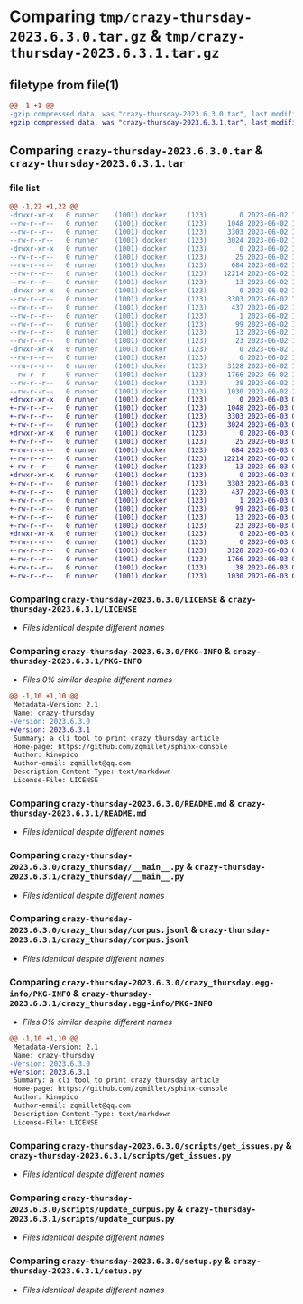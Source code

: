 # Comparing `tmp/crazy-thursday-2023.6.3.0.tar.gz` & `tmp/crazy-thursday-2023.6.3.1.tar.gz`

## filetype from file(1)

```diff
@@ -1 +1 @@
-gzip compressed data, was "crazy-thursday-2023.6.3.0.tar", last modified: Fri Jun  2 17:27:15 2023, max compression
+gzip compressed data, was "crazy-thursday-2023.6.3.1.tar", last modified: Sat Jun  3 05:27:21 2023, max compression
```

## Comparing `crazy-thursday-2023.6.3.0.tar` & `crazy-thursday-2023.6.3.1.tar`

### file list

```diff
@@ -1,22 +1,22 @@
-drwxr-xr-x   0 runner    (1001) docker     (123)        0 2023-06-02 17:27:15.512916 crazy-thursday-2023.6.3.0/
--rw-r--r--   0 runner    (1001) docker     (123)     1048 2023-06-02 17:27:01.000000 crazy-thursday-2023.6.3.0/LICENSE
--rw-r--r--   0 runner    (1001) docker     (123)     3303 2023-06-02 17:27:15.512916 crazy-thursday-2023.6.3.0/PKG-INFO
--rw-r--r--   0 runner    (1001) docker     (123)     3024 2023-06-02 17:27:01.000000 crazy-thursday-2023.6.3.0/README.md
-drwxr-xr-x   0 runner    (1001) docker     (123)        0 2023-06-02 17:27:15.508916 crazy-thursday-2023.6.3.0/crazy_thursday/
--rw-r--r--   0 runner    (1001) docker     (123)       25 2023-06-02 17:27:06.000000 crazy-thursday-2023.6.3.0/crazy_thursday/__init__.py
--rw-r--r--   0 runner    (1001) docker     (123)      684 2023-06-02 17:27:01.000000 crazy-thursday-2023.6.3.0/crazy_thursday/__main__.py
--rw-r--r--   0 runner    (1001) docker     (123)    12214 2023-06-02 17:27:06.000000 crazy-thursday-2023.6.3.0/crazy_thursday/corpus.jsonl
--rw-r--r--   0 runner    (1001) docker     (123)       13 2023-06-02 17:27:01.000000 crazy-thursday-2023.6.3.0/crazy_thursday/requirements.txt
-drwxr-xr-x   0 runner    (1001) docker     (123)        0 2023-06-02 17:27:15.508916 crazy-thursday-2023.6.3.0/crazy_thursday.egg-info/
--rw-r--r--   0 runner    (1001) docker     (123)     3303 2023-06-02 17:27:15.000000 crazy-thursday-2023.6.3.0/crazy_thursday.egg-info/PKG-INFO
--rw-r--r--   0 runner    (1001) docker     (123)      437 2023-06-02 17:27:15.000000 crazy-thursday-2023.6.3.0/crazy_thursday.egg-info/SOURCES.txt
--rw-r--r--   0 runner    (1001) docker     (123)        1 2023-06-02 17:27:15.000000 crazy-thursday-2023.6.3.0/crazy_thursday.egg-info/dependency_links.txt
--rw-r--r--   0 runner    (1001) docker     (123)       99 2023-06-02 17:27:15.000000 crazy-thursday-2023.6.3.0/crazy_thursday.egg-info/entry_points.txt
--rw-r--r--   0 runner    (1001) docker     (123)       13 2023-06-02 17:27:15.000000 crazy-thursday-2023.6.3.0/crazy_thursday.egg-info/requires.txt
--rw-r--r--   0 runner    (1001) docker     (123)       23 2023-06-02 17:27:15.000000 crazy-thursday-2023.6.3.0/crazy_thursday.egg-info/top_level.txt
-drwxr-xr-x   0 runner    (1001) docker     (123)        0 2023-06-02 17:27:15.512916 crazy-thursday-2023.6.3.0/scripts/
--rw-r--r--   0 runner    (1001) docker     (123)        0 2023-06-02 17:27:01.000000 crazy-thursday-2023.6.3.0/scripts/__init__.py
--rw-r--r--   0 runner    (1001) docker     (123)     3128 2023-06-02 17:27:01.000000 crazy-thursday-2023.6.3.0/scripts/get_issues.py
--rw-r--r--   0 runner    (1001) docker     (123)     1766 2023-06-02 17:27:01.000000 crazy-thursday-2023.6.3.0/scripts/update_curpus.py
--rw-r--r--   0 runner    (1001) docker     (123)       38 2023-06-02 17:27:15.512916 crazy-thursday-2023.6.3.0/setup.cfg
--rw-r--r--   0 runner    (1001) docker     (123)     1030 2023-06-02 17:27:01.000000 crazy-thursday-2023.6.3.0/setup.py
+drwxr-xr-x   0 runner    (1001) docker     (123)        0 2023-06-03 05:27:21.148548 crazy-thursday-2023.6.3.1/
+-rw-r--r--   0 runner    (1001) docker     (123)     1048 2023-06-03 05:27:04.000000 crazy-thursday-2023.6.3.1/LICENSE
+-rw-r--r--   0 runner    (1001) docker     (123)     3303 2023-06-03 05:27:21.144548 crazy-thursday-2023.6.3.1/PKG-INFO
+-rw-r--r--   0 runner    (1001) docker     (123)     3024 2023-06-03 05:27:04.000000 crazy-thursday-2023.6.3.1/README.md
+drwxr-xr-x   0 runner    (1001) docker     (123)        0 2023-06-03 05:27:21.144548 crazy-thursday-2023.6.3.1/crazy_thursday/
+-rw-r--r--   0 runner    (1001) docker     (123)       25 2023-06-03 05:27:11.000000 crazy-thursday-2023.6.3.1/crazy_thursday/__init__.py
+-rw-r--r--   0 runner    (1001) docker     (123)      684 2023-06-03 05:27:04.000000 crazy-thursday-2023.6.3.1/crazy_thursday/__main__.py
+-rw-r--r--   0 runner    (1001) docker     (123)    12214 2023-06-03 05:27:11.000000 crazy-thursday-2023.6.3.1/crazy_thursday/corpus.jsonl
+-rw-r--r--   0 runner    (1001) docker     (123)       13 2023-06-03 05:27:04.000000 crazy-thursday-2023.6.3.1/crazy_thursday/requirements.txt
+drwxr-xr-x   0 runner    (1001) docker     (123)        0 2023-06-03 05:27:21.144548 crazy-thursday-2023.6.3.1/crazy_thursday.egg-info/
+-rw-r--r--   0 runner    (1001) docker     (123)     3303 2023-06-03 05:27:21.000000 crazy-thursday-2023.6.3.1/crazy_thursday.egg-info/PKG-INFO
+-rw-r--r--   0 runner    (1001) docker     (123)      437 2023-06-03 05:27:21.000000 crazy-thursday-2023.6.3.1/crazy_thursday.egg-info/SOURCES.txt
+-rw-r--r--   0 runner    (1001) docker     (123)        1 2023-06-03 05:27:21.000000 crazy-thursday-2023.6.3.1/crazy_thursday.egg-info/dependency_links.txt
+-rw-r--r--   0 runner    (1001) docker     (123)       99 2023-06-03 05:27:21.000000 crazy-thursday-2023.6.3.1/crazy_thursday.egg-info/entry_points.txt
+-rw-r--r--   0 runner    (1001) docker     (123)       13 2023-06-03 05:27:21.000000 crazy-thursday-2023.6.3.1/crazy_thursday.egg-info/requires.txt
+-rw-r--r--   0 runner    (1001) docker     (123)       23 2023-06-03 05:27:21.000000 crazy-thursday-2023.6.3.1/crazy_thursday.egg-info/top_level.txt
+drwxr-xr-x   0 runner    (1001) docker     (123)        0 2023-06-03 05:27:21.144548 crazy-thursday-2023.6.3.1/scripts/
+-rw-r--r--   0 runner    (1001) docker     (123)        0 2023-06-03 05:27:04.000000 crazy-thursday-2023.6.3.1/scripts/__init__.py
+-rw-r--r--   0 runner    (1001) docker     (123)     3128 2023-06-03 05:27:04.000000 crazy-thursday-2023.6.3.1/scripts/get_issues.py
+-rw-r--r--   0 runner    (1001) docker     (123)     1766 2023-06-03 05:27:04.000000 crazy-thursday-2023.6.3.1/scripts/update_curpus.py
+-rw-r--r--   0 runner    (1001) docker     (123)       38 2023-06-03 05:27:21.148548 crazy-thursday-2023.6.3.1/setup.cfg
+-rw-r--r--   0 runner    (1001) docker     (123)     1030 2023-06-03 05:27:04.000000 crazy-thursday-2023.6.3.1/setup.py
```

### Comparing `crazy-thursday-2023.6.3.0/LICENSE` & `crazy-thursday-2023.6.3.1/LICENSE`

 * *Files identical despite different names*

### Comparing `crazy-thursday-2023.6.3.0/PKG-INFO` & `crazy-thursday-2023.6.3.1/PKG-INFO`

 * *Files 0% similar despite different names*

```diff
@@ -1,10 +1,10 @@
 Metadata-Version: 2.1
 Name: crazy-thursday
-Version: 2023.6.3.0
+Version: 2023.6.3.1
 Summary: a cli tool to print crazy thursday article
 Home-page: https://github.com/zqmillet/sphinx-console
 Author: kinopico
 Author-email: zqmillet@qq.com
 Description-Content-Type: text/markdown
 License-File: LICENSE
```

### Comparing `crazy-thursday-2023.6.3.0/README.md` & `crazy-thursday-2023.6.3.1/README.md`

 * *Files identical despite different names*

### Comparing `crazy-thursday-2023.6.3.0/crazy_thursday/__main__.py` & `crazy-thursday-2023.6.3.1/crazy_thursday/__main__.py`

 * *Files identical despite different names*

### Comparing `crazy-thursday-2023.6.3.0/crazy_thursday/corpus.jsonl` & `crazy-thursday-2023.6.3.1/crazy_thursday/corpus.jsonl`

 * *Files identical despite different names*

### Comparing `crazy-thursday-2023.6.3.0/crazy_thursday.egg-info/PKG-INFO` & `crazy-thursday-2023.6.3.1/crazy_thursday.egg-info/PKG-INFO`

 * *Files 0% similar despite different names*

```diff
@@ -1,10 +1,10 @@
 Metadata-Version: 2.1
 Name: crazy-thursday
-Version: 2023.6.3.0
+Version: 2023.6.3.1
 Summary: a cli tool to print crazy thursday article
 Home-page: https://github.com/zqmillet/sphinx-console
 Author: kinopico
 Author-email: zqmillet@qq.com
 Description-Content-Type: text/markdown
 License-File: LICENSE
```

### Comparing `crazy-thursday-2023.6.3.0/scripts/get_issues.py` & `crazy-thursday-2023.6.3.1/scripts/get_issues.py`

 * *Files identical despite different names*

### Comparing `crazy-thursday-2023.6.3.0/scripts/update_curpus.py` & `crazy-thursday-2023.6.3.1/scripts/update_curpus.py`

 * *Files identical despite different names*

### Comparing `crazy-thursday-2023.6.3.0/setup.py` & `crazy-thursday-2023.6.3.1/setup.py`

 * *Files identical despite different names*

